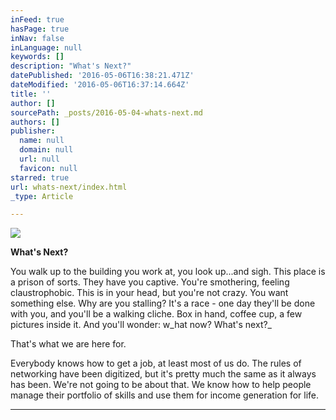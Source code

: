 ```yaml
---
inFeed: true
hasPage: true
inNav: false
inLanguage: null
keywords: []
description: "What's Next?"
datePublished: '2016-05-06T16:38:21.471Z'
dateModified: '2016-05-06T16:37:14.664Z'
title: ''
author: []
sourcePath: _posts/2016-05-04-whats-next.md
authors: []
publisher:
  name: null
  domain: null
  url: null
  favicon: null
starred: true
url: whats-next/index.html
_type: Article

---
```

![](https://the-grid-user-content.s3-us-west-2.amazonaws.com/0d15394d-2ccd-4e25-a632-b4100a2da220.jpg)

**What's Next?**

You walk up to the building you work at, you look up...and sigh. This place is a prison of sorts. They have you captive. You're smothering, feeling claustrophobic. This is in your head, but you're not crazy. You want something else. Why are you stalling? It's a race - one day they'll be done with you, and you'll be a walking cliche. Box in hand, coffee cup, a few pictures inside it. And you'll wonder: w_hat now? What's next?_

That's what we are here for. 

Everybody knows how to get a job, at least most of us do. The rules of networking have been digitized, but it's pretty much the same as it always has been. We're not going to be about that. We know how to help people manage their portfolio of skills and use them for income generation for life. 

****